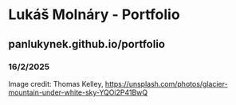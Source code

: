 # Lukáš Molnáry - Portfolio
## panlukynek.github.io/portfolio
### 16/2/2025
Image credit:
    Thomas Kelley, https://unsplash.com/photos/glacier-mountain-under-white-sky-YQOi2P41BwQ